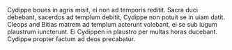 Cydippe boues in agris misit, ei non ad temporis reditit. Sacra duci debebant, sacerdos ad templum debitit, Cydippe non potuit se in uiam datit. Cleops and Bitias matrem ad templum acterunt volebant, ei se sub iugum plaustrum iuncterunt. Ei Cydippen in plaustro per multas horas ducebant. Cydippe propter factum ad deos precabatur.
